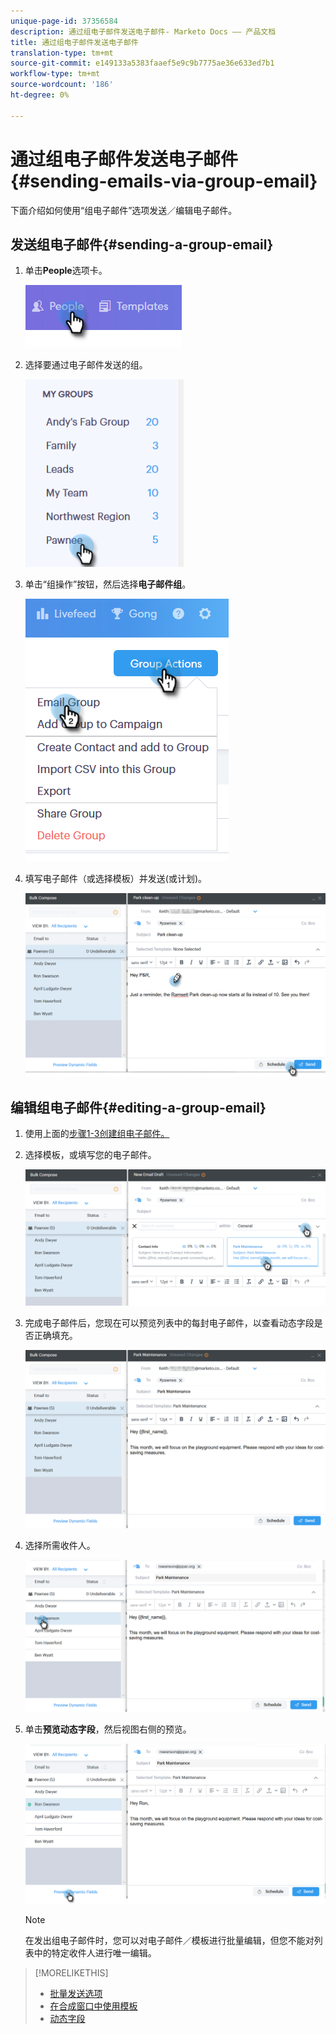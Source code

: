 ```yaml
---
unique-page-id: 37356584
description: 通过组电子邮件发送电子邮件- Marketo Docs —— 产品文档
title: 通过组电子邮件发送电子邮件
translation-type: tm+mt
source-git-commit: e149133a5383faaef5e9c9b7775ae36e633ed7b1
workflow-type: tm+mt
source-wordcount: '186'
ht-degree: 0%

---
```



# 通过组电子邮件发送电子邮件{#sending-emails-via-group-email}

下面介绍如何使用“组电子邮件”选项发送／编辑电子邮件。

## 发送组电子邮件{#sending-a-group-email}

1. 单击&#x200B;**People**&#x200B;选项卡。

   ![](assets/one-3.png)

1. 选择要通过电子邮件发送的组。

   ![](assets/two-3.png)

1. 单击“组操作”按钮，然后选择&#x200B;**电子邮件组**。

   ![](assets/three-3.png)

1. 填写电子邮件（或选择模板）并发送(或计划)。

   ![](assets/four-3.png)

## 编辑组电子邮件{#editing-a-group-email}

1. 使用上面的[步骤1-3创建组电子邮件。](https://docs.marketo.com/display/DOCS/Sending+Emails+via+Group+Email#SendingEmailsviaGroupEmail-SendingaGroupEmail)
1. 选择模板，或填写您的电子邮件。

   ![](assets/edit-two.png)

1. 完成电子邮件后，您现在可以预览列表中的每封电子邮件，以查看动态字段是否正确填充。

   ![](assets/edit-three.png)

1. 选择所需收件人。

   ![](assets/edit-four.png)

1. 单击&#x200B;**预览动态字段**，然后视图右侧的预览。

   ![](assets/edit-five.png)

   >[!NOTE]
   >
   >在发出组电子邮件时，您可以对电子邮件／模板进行批量编辑，但您不能对列表中的特定收件人进行唯一编辑。

>[!MORELIKETHIS]
>
>* [批量发送选项](http://docs.marketo.com/x/HwQ6Ag)
>* [在合成窗口中使用模板](http://docs.marketo.com/x/MQQ6Ag)
>* [动态字段](http://docs.marketo.com/x/wwDb)

>




